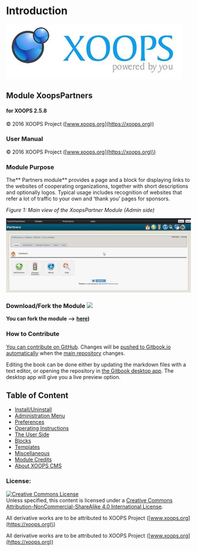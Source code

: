 # Introduction

![logoXoops.jpg](.gitbook/assets/logoxoops%20%281%29.jpg)
      
## Module XoopsPartners
  
#### for XOOPS 2.5.8
 
© 2016 XOOPS Project ([www.xoops.org](https://xoops.org)) 
  
### User Manual

© 2016 XOOPS Project \([www.xoops.org](https://xoops.org)\)

### Module Purpose
 
The** Partners module** provides a page and a block for displaying links to the websites of cooperating organizations, together with short descriptions and optionally logos. Typical usage includes recognition of websites that refer a lot of traffic to your own and ‘thank you’ pages for sponsors.

 
_Figure 1: Main view of the XoopsPartner Module \(Admin side\)_

![image001.png](.gitbook/assets/img_3.jpg)

### Download/Fork the Module ![](https://github.com/xoops/xoopspartners-tutorial/tree/f41bf73b884ccd906dc6a8323363b9b1aa3f8d02/en/assets/forkit.png)

**You can fork the module --&gt;** [**here**](https://github.com/XoopsModules25x/xoopspartners)**\)**

### How to Contribute

[You can contribute on GitHub](https://github.com/XoopsDocs/partners-tutorial). Changes will be [pushed to Gitbook.io automatically](https://www.gitbook.com/book/xoops/partners-tutorial/activity) when the [main repository](https://github.com/XoopsDocs/partners-tutorial) changes.

Editing the book can be done either by updating the markdown files with a text editor, or opening the repository in [the Gitbook desktop app](https://github.com/GitbookIO/editor/blob/master/README.md). The desktop app will give you a live preview option.

## Table of Content

* [Install/Uninstall](install-uninstall.md)
* [Administration Menu](administration-menu.md)
* [Preferences](preferences.md)
* [Operating Instructions](operating-instructions.md)
* [The User Side](the-user-side.md)
* [Blocks](blocks.md)
* [Templates](templates.md)
* [Miscellaneous](https://github.com/xoops/xoopspartners-tutorial/tree/f41bf73b884ccd906dc6a8323363b9b1aa3f8d02/en/book/8other.md) 
* [Module Credits](module-credits.md)
* [About XOOPS CMS](about-xoops-cms.md)

### License:

[![Creative Commons License](https://i.creativecommons.org/l/by-nc-sa/4.0/88x31.png)](http://creativecommons.org/licenses/by-nc-sa/4.0/)  
Unless specified, this content is licensed under a [Creative Commons Attribution-NonCommercial-ShareAlike 4.0 International License](http://creativecommons.org/licenses/by-nc-sa/4.0/).

All derivative works are to be attributed to XOOPS Project \([www.xoops.org](https://xoops.org)\)

All derivative works are to be attributed to XOOPS Project ([www.xoops.org](https://xoops.org))
